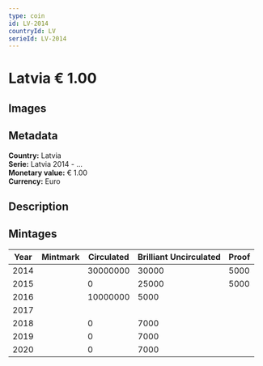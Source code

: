 ```yaml
---
type: coin
id: LV-2014
countryId: LV
serieId: LV-2014
---
```


# Latvia € 1.00

## Images


## Metadata

**Country:** Latvia\
**Serie:** Latvia 2014 - ...\
**Monetary value:** € 1.00\
**Currency:** Euro

## Description


## Mintages
| Year | Mintmark | Circulated | Brilliant Uncirculated | Proof |
| ---- | -------- | ---------- | ---------------------- | ----- |
| 2014 |  | 30000000| 30000 | 5000 |
| 2015 |  | 0| 25000 | 5000 |
| 2016 |  | 10000000| 5000 |  |
| 2017 |  | |  |  |
| 2018 |  | 0| 7000 |  |
| 2019 |  | 0| 7000 |  |
| 2020 |  | 0| 7000 |  |
